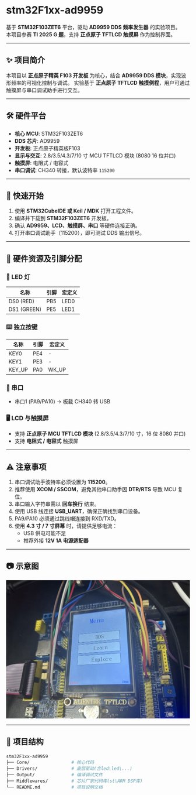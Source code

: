 # stm32F1xx-ad9959

基于 **STM32F103ZET6** 平台，驱动 **AD9959 DDS 频率发生器** 的实验项目。  
本项目参赛 **TI 2025 G 题**，支持 **正点原子 TFTLCD 触摸屏** 作为控制界面。  

---

## ✨ 项目简介
本项目以 **正点原子精英 F103 开发板** 为核心，结合 **AD9959 DDS 模块**，实现波形频率的可视化控制与调试。
实验基于 **正点原子 TFTLCD 触摸例程**，用户可通过触摸屏与串口调试助手进行交互。

---

## 🛠️ 硬件平台
- **核心 MCU**: STM32F103ZET6  
- **DDS 芯片**: AD9959  
- **开发板**: 正点原子精英板F103  
- **显示与交互**: 2.8/3.5/4.3/7/10 寸 MCU TFTLCD 模块 (8080 16 位并口)  
- **触摸屏**: 电阻式 / 电容式  
- **串口调试**: CH340 转接，默认波特率 `115200`

---

## 🚀 快速开始
1. 使用 **STM32CubeIDE 或 Keil / MDK** 打开工程文件。  
2. 编译并下载到 **STM32F103ZET6** 开发板。  
3. 确认 **AD9959、LCD、触摸屏、串口** 等硬件连接正确。  
4. 打开串口调试助手（115200），即可测试 DDS 输出信号。  

---

## 📌 硬件资源及引脚分配

### 🔴 LED 灯
| 名称 | 引脚 | 宏定义 |
|------|------|------|
| DS0 (RED)   | PB5 | LED0 |
| DS1 (GREEN) | PE5 | LED1 |

### ⌨️ 独立按键
| 名称 | 引脚 | 宏定义 |
|------|------|--------|
| KEY0  | PE4 | - |
| KEY1  | PE3 | - |
| KEY_UP | PA0 | WK_UP |

### 🔌 串口
- 串口1 (PA9/PA10) → 板载 CH340 转 USB

### 🖥️ LCD 与触摸屏
- 支持 **正点原子 MCU TFTLCD 模块** (2.8/3.5/4.3/7/10 寸，16 位 8080 并口)  
- 支持 **电阻式 / 电容式** 触摸屏 

---

## ⚠️ 注意事项
1. 串口调试助手波特率必须设置为 **115200**。  
2. 推荐使用 **XCOM / SSCOM**，避免其他串口助手因 **DTR/RTS** 导致 MCU 复位。  
3. 串口输入字符串需以 **回车换行** 结束。  
4. 使用 USB 线连接 **USB_UART**，确保正确找到串口设备。  
5. PA9/PA10 必须通过跳线帽连接到 RXD/TXD。  
6. 使用 **4.3 寸 / 7 寸屏幕** 时，请提供足够电流：  
   - USB 供电可能不足  
   - 推荐外接 **12V 1A 电源适配器**  

---

## 📷 示意图
![项目运行效果](images/stm32lcd.jpg)   

---

## 📂 项目结构
```bash
stm32F1xx-ad9959
├── Core/                # 核心代码
├── Drivers/             # 底层驱动(含led\led\...)
├── Output/              # 编译调试文件
├── Middlewares/         # 芯片厂家代码库(st\ARM DSP库)
└── README.md            # 项目说明文档
